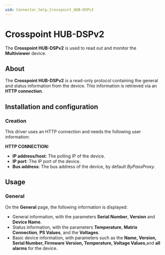 ```yaml
---
uid: Connector_help_Crosspoint_HUB-DSPv2
---
```


# Crosspoint HUB-DSPv2

The **Crosspoint HUB-DSPv2** is used to read out and monitor the **Multiviewer** device.

## About

The **Crosspoint HUB-DSPv2** is a read-only protocol containing the general and status information from the device. This information is retrieved via an **HTTP connection**.

## Installation and configuration

### Creation

This driver uses an HTTP connection and needs the following user information:

**HTTP CONNECTION:**

- **IP address/host**: The polling IP of the device.
- **IP port**: The IP port of the device.
- **Bus address**: The bus address of the device, by default *ByPassProxy*.

## Usage

### General

On the **General** page, the following information is displayed:

- General information, with the parameters **Serial Number**, **Version** and **Device Name**.
- Status information, with the parameters **Temperature**, **Matrix Connection**, **PS Values**, and the **Voltages**.
- Basic device information, with parameters such as the **Name, Version, Serial Number, Firmware Version, Temperature, Voltage Values**,and **all alarms** for the device.
